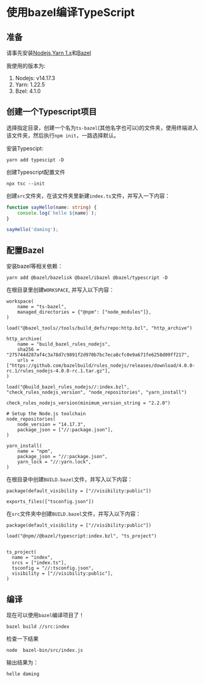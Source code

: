 # 使用bazel编译TypeScript

## 准备

请事先安装[Nodejs](https://nodejs.org/dist/v14.17.3/),[Yarn 1.x](https://classic.yarnpkg.com/en/docs/install)和[Bazel](https://docs.bazel.build/versions/4.2.0/install.html)

我使用的版本为:

1. Nodejs: v14.17.3
2. Yarn:    1.22.5
3. Bzel:    4.1.0

## 创建一个Typescript项目

选择指定目录，创建一个名为`ts-bazel`(其他名字也可以)的文件夹，使用终端进入该文件夹，然后执行`npm init`，一路选择默认。

安装Typescipt:

```
yarn add typescipt -D
```

创建Typescript配置文件

```
npx tsc --init
```

创建`src`文件夹，在该文件夹里新建`index.ts`文件，并写入一下内容：

```Typescript
function sayHello(name: string) {
    console.log(`helle ${name}`);
}

sayHello('daming');
```

## 配置Bazel

安装bazel等相关依赖：

```shell
yarn add @bazel/bazelisk @bazel/ibazel @bazel/typescript -D 
```

在根目录里创建`WORKSPACE`, 并写入以下内容：

```Bazel
workspace(
    name = "ts-bazel",
    managed_directories = {"@npm": ["node_modules"]},
)

load("@bazel_tools//tools/build_defs/repo:http.bzl", "http_archive")

http_archive(
    name = "build_bazel_rules_nodejs",
    sha256 = "275744d287af4c3a78d7c9891f2d970b7bc7eca8cfc0e9a671fe6258d09ff217",
    urls = ["https://github.com/bazelbuild/rules_nodejs/releases/download/4.0.0-rc.1/rules_nodejs-4.0.0-rc.1.tar.gz"],
)

load("@build_bazel_rules_nodejs//:index.bzl", "check_rules_nodejs_version", "node_repositories", "yarn_install")

check_rules_nodejs_version(minimum_version_string = "2.2.0")

# Setup the Node.js toolchain
node_repositories(
    node_version = "14.17.3",
    package_json = ["//:package.json"],
)

yarn_install(
    name = "npm",
    package_json = "//:package.json",
    yarn_lock = "//:yarn.lock",
)
```

在根目录中创建`BUILD.bazel`文件，并写入以下内容：

```Bazel
package(default_visibility = ["//visibility:public"])

exports_files(["tsconfig.json"])
```

在`src`文件夹中创建`BUILD.bazel`文件，并写入以下内容：

```Bazel
package(default_visibility = ["//visibility:public"])

load("@npm//@bazel/typescript:index.bzl", "ts_project")


ts_project(
  name = "index",
  srcs = ["index.ts"],
  tsconfig = "//:tsconfig.json",
  visibility = ["//visibility:public"],
)
```

## 编译

现在可以使用`bazel`编译项目了！

```
bazel build //src:index
```

检查一下结果

```
node  bazel-bin/src/index.js
```

输出结果为：

```
helle daming
```